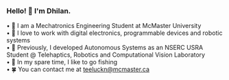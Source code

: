 ### Hello! 👋 I'm Dhilan. 
  • 🏫 I am a Mechatronics Engineering Student at McMaster University\
  • 🧠 I love to work with digital electronics, programmable devices and robotic systems \
  • 💼 Previously, I developed Autonomous Systems as an NSERC USRA Student @ Telehaptics, Robotics and Computational Vision Laboratory\
  • 🎣 In my spare time, I like to go fishing\
  • 🍀 You can contact me at teeluckn@mcmaster.ca

